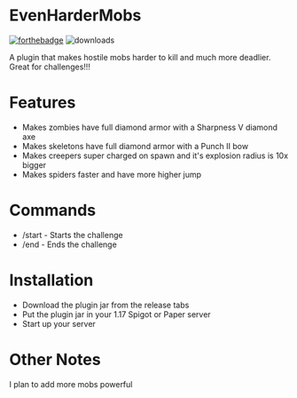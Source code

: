 # EvenHarderMobs
[![forthebadge](https://forthebadge.com/images/badges/made-with-java.svg)](https://forthebadge.com) ![downloads](https://img.shields.io/github/downloads/RedstoneNotPlaced/EvenHarderMobs/total.svg)

A plugin that makes hostile mobs harder to kill and much more deadlier. Great for challenges!!!
# Features
- Makes zombies have full diamond armor with a Sharpness V diamond axe
- Makes skeletons have full diamond armor with a Punch II bow
- Makes creepers super charged on spawn and it's explosion radius is 10x bigger
- Makes spiders faster and have more higher jump
# Commands
- /start - Starts the challenge
- /end - Ends the challenge
# Installation
- Download the plugin jar from the release tabs
- Put the plugin jar in your 1.17 Spigot or Paper server
- Start up your server
# Other Notes
I plan to add more mobs powerful

